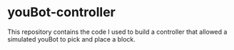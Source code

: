 # youBot-controller
This repository contains the code I used to build a controller that allowed a simulated youBot to pick and place a block.
